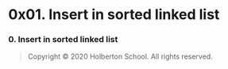 # 0x01. Insert in sorted linked list
### 0. Insert in sorted linked list
> Copyright © 2020 Holberton School. All rights reserved.
